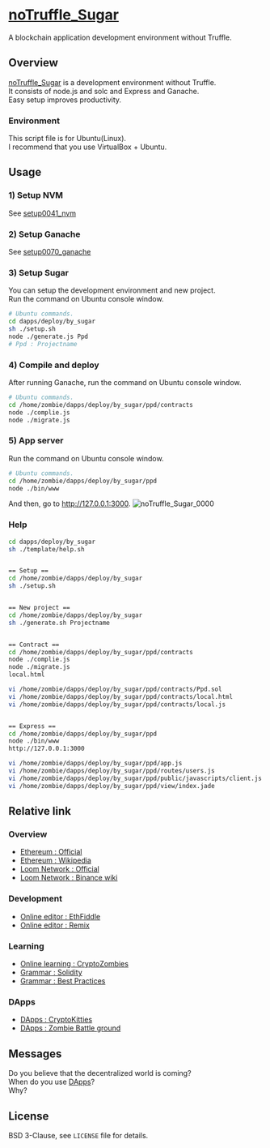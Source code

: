 # [noTruffle_Sugar](https://github.com/zombietimes/noTruffle_Sugar)
A blockchain application development environment without Truffle.  
  
## Overview
[noTruffle_Sugar](https://github.com/zombietimes/noTruffle_Sugar) is a development environment without Truffle.  
It consists of node.js and solc and Express and Ganache.  
Easy setup improves productivity.  
  
### Environment
This script file is for Ubuntu(Linux).  
I recommend that you use VirtualBox + Ubuntu.  
  
## Usage
### 1) Setup NVM
See [setup0041_nvm](https://github.com/zombietimes/setup0041_nvm)  
  
### 2) Setup Ganache
See [setup0070_ganache](https://github.com/zombietimes/setup0070_ganache)  
  
### 3) Setup Sugar
You can setup the development environment and new project.  
Run the command on Ubuntu console window.  
```sh
# Ubuntu commands.
cd dapps/deploy/by_sugar
sh ./setup.sh
node ./generate.js Ppd
# Ppd : Projectname
```
  
### 4) Compile and deploy
After running Ganache, run the command on Ubuntu console window.  
```sh
# Ubuntu commands.
cd /home/zombie/dapps/deploy/by_sugar/ppd/contracts
node ./complie.js
node ./migrate.js
```
  
### 5) App server
Run the command on Ubuntu console window.  
```sh
# Ubuntu commands.
cd /home/zombie/dapps/deploy/by_sugar/ppd
node ./bin/www
```
  
And then, go to http://127.0.0.1:3000.
![noTruffle_Sugar_0000](https://user-images.githubusercontent.com/50263232/84269161-ca28b980-ab63-11ea-9142-dbed0e053c0d.png)  
  
### Help
```sh
cd dapps/deploy/by_sugar
sh ./template/help.sh


== Setup ==
cd /home/zombie/dapps/deploy/by_sugar
sh ./setup.sh


== New project ==
cd /home/zombie/dapps/deploy/by_sugar
sh ./generate.sh Projectname


== Contract ==
cd /home/zombie/dapps/deploy/by_sugar/ppd/contracts
node ./complie.js
node ./migrate.js
local.html

vi /home/zombie/dapps/deploy/by_sugar/ppd/contracts/Ppd.sol
vi /home/zombie/dapps/deploy/by_sugar/ppd/contracts/local.html
vi /home/zombie/dapps/deploy/by_sugar/ppd/contracts/local.js


== Express ==
cd /home/zombie/dapps/deploy/by_sugar/ppd
node ./bin/www
http://127.0.0.1:3000

vi /home/zombie/dapps/deploy/by_sugar/ppd/app.js
vi /home/zombie/dapps/deploy/by_sugar/ppd/routes/users.js
vi /home/zombie/dapps/deploy/by_sugar/ppd/public/javascripts/client.js
vi /home/zombie/dapps/deploy/by_sugar/ppd/view/index.jade
```
  
## Relative link
### Overview
- [Ethereum : Official](https://www.ethereum.org/)
- [Ethereum : Wikipedia](https://en.wikipedia.org/wiki/Ethereum)
- [Loom Network : Official](https://loomx.io/)
- [Loom Network : Binance wiki](https://info.binance.com/en/currencies/loom-network)

### Development
- [Online editor : EthFiddle](https://ethfiddle.com/)
- [Online editor : Remix](https://remix.ethereum.org/)

### Learning
- [Online learning : CryptoZombies](https://cryptozombies.io/)
- [Grammar : Solidity](https://solidity.readthedocs.io/)
- [Grammar : Best Practices](https://github.com/ConsenSys/smart-contract-best-practices)

### DApps
- [DApps : CryptoKitties](https://www.cryptokitties.co/)
- [DApps : Zombie Battle ground](https://loom.games/en/)

## Messages
Do you believe that the decentralized world is coming?  
When do you use [DApps](https://en.wikipedia.org/wiki/Decentralized_application)?  
Why?  

## License
BSD 3-Clause, see `LICENSE` file for details.  

